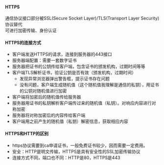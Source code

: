 #### HTTPS
通信协议接口部分被SSL(Secure Socket Layer)/TLS(Transport Layer Security)协议替代   
可进行加密传输、身份认证

#### HTTPS的连接方式
- 客户端发送HTTPS的请求，连接到服务器的443接口 
- 服务器端配置：需要一套数字证书
- 服务器把证书的公钥传给客户端，包含证书的颁发机构，过期时间等等
- 客户端TLS解析证书，验证公钥是否有效（颁发机构，过期时间）
  - 发现异常浏览器弹出警告框，提示证书存在问题
  - 没有问题，客户端生成随机值（这个随机值我理解是通信的私钥），用证书的公钥对随机值进行加密
- 客户端将加密后的随机值传给服务器
- 服务器用证书的私钥解析客户端传过来的随机值（私钥）。对响应内容进行对称加密
- 服务器将对称加密后的内容传给客户端
- 客户端用之前产生的随机值（私钥）解密信息，获取相应内容

#### HTTPS和HTTP的区别   
- https协议需要到ca申请证书，一般免费证书较少，因而需要一定费用。 
- 安全：HTTP是明文传输，HTTPS是具有安全性的SSL加密传输协议 
- 连接方式不同，端口也不同：HTTP是80，HTTPS是443 
